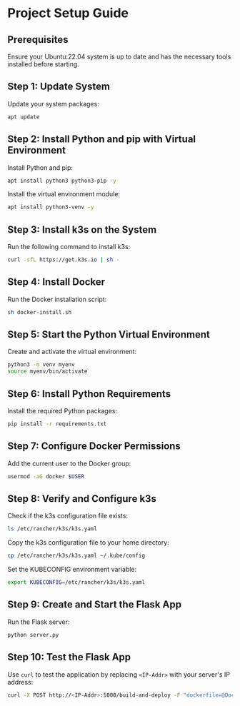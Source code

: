 # Project Setup Guide

## Prerequisites
Ensure your Ubuntu:22.04 system is up to date and has the necessary tools installed before starting.

## Step 1: Update System
Update your system packages:
```bash
apt update
```

## Step 2: Install Python and pip with Virtual Environment
Install Python and pip:
```bash
apt install python3 python3-pip -y
```
Install the virtual environment module:
```bash
apt install python3-venv -y
```

## Step 3: Install k3s on the System
Run the following command to install k3s:
```bash
curl -sfL https://get.k3s.io | sh -
```

## Step 4: Install Docker
Run the Docker installation script:
```bash
sh docker-install.sh
```

## Step 5: Start the Python Virtual Environment
Create and activate the virtual environment:
```bash
python3 -m venv myenv
source myenv/bin/activate
```

## Step 6: Install Python Requirements
Install the required Python packages:
```bash
pip install -r requirements.txt
```

## Step 7: Configure Docker Permissions
Add the current user to the Docker group:
```bash
usermod -aG docker $USER
```

## Step 8: Verify and Configure k3s
Check if the k3s configuration file exists:
```bash
ls /etc/rancher/k3s/k3s.yaml
```
Copy the k3s configuration file to your home directory:
```bash
cp /etc/rancher/k3s/k3s.yaml ~/.kube/config
```
Set the KUBECONFIG environment variable:
```bash
export KUBECONFIG=/etc/rancher/k3s/k3s.yaml
```

## Step 9: Create and Start the Flask App
Run the Flask server:
```bash
python server.py
```

## Step 10: Test the Flask App
Use `curl` to test the application by replacing `<IP-Addr>` with your server's IP address:
```bash
curl -X POST http://<IP-Addr>:5000/build-and-deploy -F "dockerfile=@Dockerfile"
```
